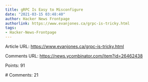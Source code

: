 ```yaml
---
title: gRPC Is Easy to Misconfigure
date: "2021-03-15 03:48:40"
author: Hacker News Frontpage
authorlink: https://www.evanjones.ca/grpc-is-tricky.html
tags:
- Hacker-News-Frontpage
---
```


<p>Article URL: <a href="https://www.evanjones.ca/grpc-is-tricky.html">https://www.evanjones.ca/grpc-is-tricky.html</a></p>
<p>Comments URL: <a href="https://news.ycombinator.com/item?id=26462438">https://news.ycombinator.com/item?id=26462438</a></p>
<p>Points: 91</p>
<p># Comments: 21</p>
